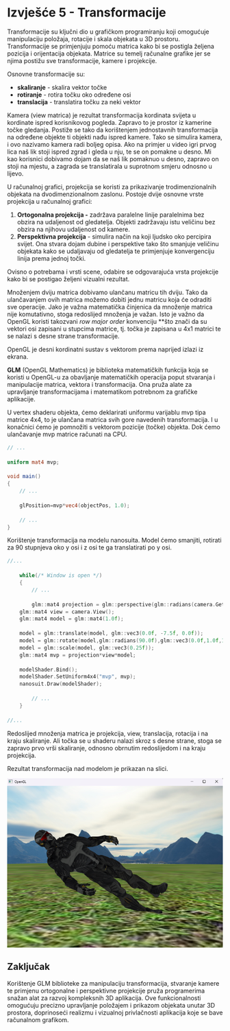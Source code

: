 # Izvješće 5 - Transformacije

Transformacije su ključni dio u grafičkom programiranju koji omogućuje manipulaciju položaja, rotacije i skala objekata u 3D prostoru. Transformacije se primjenjuju pomoću matrica kako bi se postigla željena pozicija i orijentacija objekata. Matrice su temelj računalne grafike jer se njima postižu sve transformacije, kamere i projekcije. 

Osnovne transformacije su: 

- **skaliranje** - skalira vektor točke
- **rotiranje** - rotira točku oko određene osi
- **translacija** - translatira točku za neki vektor

Kamera (view matrica) je rezultat transformacija kordinata svijeta u kordinate ispred korisnikovog pogleda. Zapravo to je prostor iz  kamerine točke gledanja. Postiže se tako da korištenjem jednostavnih transformacija na određene objekte  ti objekti nađu ispred kamere. Tako se simulira kamera, i ovo nazivamo kamera radi boljeg opisa. Ako na primjer u video igri prvog lica naš lik stoji ispred zgrad i gleda u nju, te se on pomakne u desno. Mi kao korisnici dobivamo dojam da se naš lik pomaknuo u desno, zapravo on stoji na mjestu, a zagrada se translatirala u suprotnom smjeru odnosno u lijevo.  

U računalnoj grafici, projekcija se koristi za prikazivanje trodimenzionalnih objekata na dvodimenzionalnom zaslonu. Postoje dvije osnovne vrste projekcija u računalnoj grafici:

1. **Ortogonalna projekcija -** zadržava paralelne linije paralelnima bez obzira na udaljenost od gledatelja. Objekti zadržavaju istu veličinu bez obzira na njihovu udaljenost od kamere.
2. **Perspektivna projekcija** - simulira način na koji ljudsko oko percipira svijet. Ona stvara dojam dubine i perspektive tako što smanjuje veličinu objekata kako se udaljavaju od gledatelja te primjenjuje konvergenciju linija prema jednoj točki.

Ovisno o potrebama i vrsti scene, odabire se odgovarajuća vrsta projekcije kako bi se postigao željeni vizualni rezultat.

Množenjem dviju matrica dobivamo ulančanu matricu tih dviju. Tako da ulančavanjem ovih matrica možemo dobiti jednu matricu koja će odraditi sve operacije. Jako je važna matematička činjenica da množenje matrica nije komutativno, stoga redoslijed množenja je važan. Isto je važno da OpenGL koristi takozvani *row major order* konvenciju **što znači da su vektori osi zapisani u stupcima matrice, tj. točka je zapisana u 4x1 matrici te se nalazi s desne strane transformacije.

OpenGL je desni kordinatni sustav s vektorom prema naprijed izlazi iz ekrana. 

**GLM** (OpenGL Mathematics) je biblioteka matematičkih funkcija koja se koristi u OpenGL-u za obavljanje matematičkih operacija poput stvaranja i manipulacije matrica, vektora i transformacija. Ona pruža alate za upravljanje transformacijama i matematikom potrebnom za grafičke aplikacije.

U vertex shaderu objekta, ćemo deklarirati uniformu varijablu mvp tipa matrice 4x4, to je ulančana matrica svih gore navedenih transformacija. I u konačnici ćemo je pomnožiti s vektorom pozicije (točke) objekta. Dok ćemo ulančavanje mvp matrice računati na CPU.

```glsl
// ...

uniform mat4 mvp;

void main()
{
	// ...
	
	glPosition=mvp*vec4(objectPos, 1.0);	

	// ...
}
```

Korištenje transformacija na modelu nanosuita. Model ćemo smanjiti, rotirati za 90 stupnjeva oko y osi i z osi te ga translatirati po y osi. 

```cpp
//...

	while(/* Window is open */)
	{
		// ...

		glm::mat4 projection = glm::perspective(glm::radians(camera.GetZoom()),(float)SCR_WIDTH / (float)SCR_HEIGHT, 0.1f, 100.0f);
    glm::mat4 view = camera.View();
    glm::mat4 model = glm::mat4(1.0f);

    model = glm::translate(model, glm::vec3(0.0f, -7.5f, 0.0f));
    model = glm::rotate(model,glm::radians(90.0f),glm::vec3(0.0f,1.0f,1.0f));
    model = glm::scale(model, glm::vec3(0.25f));
    glm::mat4 mvp = projection*view*model;
            
    modelShader.Bind();
    modelShader.SetUniform4x4("mvp", mvp);
    nanosuit.Draw(modelShader);

		// ...
	}

//...
```

Redoslijed množenja matrica je projekcija, view, translacija, rotacija i na kraju skaliranje. Ali točka se u shaderu nalazi skroz s desne strane, stoga se zapravo prvo vrši skaliranje, odnosno obrnutim redoslijedom i na kraju projekcija.

Rezultat transformacija nad modelom je prikazan na slici. 

![transformation.png](pic/transformation.png)

## Zaključak

Korištenje GLM biblioteke za manipulaciju transformacija, stvaranje kamere te primjenu ortogonalne i perspektivne projekcije pruža programerima snažan alat za razvoj kompleksnih 3D aplikacija. Ove funkcionalnosti omogućuju precizno upravljanje položajem i prikazom objekata unutar 3D prostora, doprinoseći realizmu i vizualnoj privlačnosti aplikacija koje se bave računalnom grafikom.